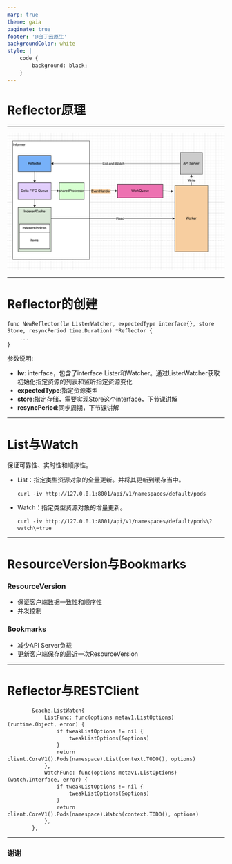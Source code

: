 ```yaml
---
marp: true
theme: gaia
paginate: true
footer: '@白丁云原生'
backgroundColor: white
style: |
    code {
        background: black;
    }
---
```

<!--
_class: lead
-->
# Reflector原理

---

![width:26cm height:14cm](./images/design.png)

---
# Reflector的创建
```
func NewReflector(lw ListerWatcher, expectedType interface{}, store Store, resyncPeriod time.Duration) *Reflector {
    ...
}
```
参数说明:
- **lw**: interface，包含了interface Lister和Watcher。通过ListerWatcher获取初始化指定资源的列表和监听指定资源变化
- **expectedType**:指定资源类型
- **store**:指定存储，需要实现Store这个interface，下节课讲解
- **resyncPeriod**:同步周期，下节课讲解

---

# List与Watch

保证可靠性、实时性和顺序性。

- List：指定类型资源对象的全量更新。并将其更新到缓存当中。
  ```
  curl -iv http://127.0.0.1:8001/api/v1/namespaces/default/pods
  ```
- Watch：指定类型资源对象的增量更新。
  ```
  curl -iv http://127.0.0.1:8001/api/v1/namespaces/default/pods\?watch\=true
  ```
---

# ResourceVersion与Bookmarks

### ResourceVersion
- 保证客户端数据一致性和顺序性
- 并发控制

### Bookmarks
- 减少API Server负载
- 更新客户端保存的最近一次ResourceVersion

---


# Reflector与RESTClient
```
		&cache.ListWatch{
			ListFunc: func(options metav1.ListOptions) (runtime.Object, error) {
				if tweakListOptions != nil {
					tweakListOptions(&options)
				}
				return client.CoreV1().Pods(namespace).List(context.TODO(), options)
			},
			WatchFunc: func(options metav1.ListOptions) (watch.Interface, error) {
				if tweakListOptions != nil {
					tweakListOptions(&options)
				}
				return client.CoreV1().Pods(namespace).Watch(context.TODO(), options)
			},
		},
```
---


<!--
_class: lead
-->
### 谢谢
